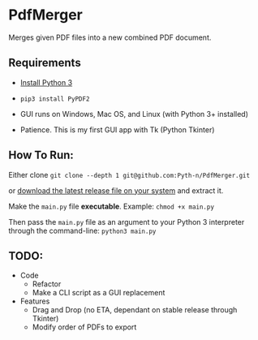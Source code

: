 # PdfMerger
Merges given PDF files into a new combined PDF document.

## Requirements
* [Install Python 3](https://www.python.org/downloads/)

* `pip3 install PyPDF2`

* GUI runs on Windows, Mac OS, and Linux (with Python 3+ installed)

* Patience. This is my first GUI app with Tk (Python Tkinter)


## How To Run:
Either clone `git clone --depth 1 git@github.com:Pyth-n/PdfMerger.git`

or [download the latest release file on your system](https://github.com/Pyth-n/PdfMerger/releases) and extract it.


Make the `main.py` file **executable**. Example: `chmod +x main.py`

Then pass the `main.py` file as an argument to your Python 3 interpreter through the command-line:
`python3 main.py`


## TODO:
* Code
  * Refactor
  * Make a CLI script as a GUI replacement
* Features
  * Drag and Drop (no ETA, dependant on stable release through Tkinter)
  * Modify order of PDFs to export
